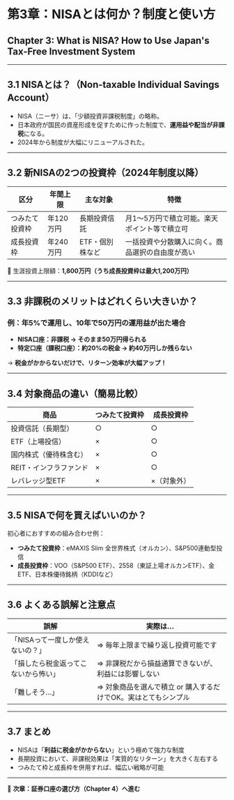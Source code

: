 # 第3章：NISAとは何か？制度と使い方  
## Chapter 3: What is NISA? How to Use Japan's Tax-Free Investment System

---

## 3.1 NISAとは？（Non-taxable Individual Savings Account）

- NISA（ニーサ）は、「少額投資非課税制度」の略称。
- 日本政府が国民の資産形成を促すために作った制度で、**運用益や配当が非課税**になる。
- 2024年から制度が大幅にリニューアルされた。

---

## 3.2 新NISAの2つの投資枠（2024年制度以降）

| 区分 | 年間上限 | 主な対象 | 特徴 |
|------|-----------|------------|------|
| つみたて投資枠 | 年120万円 | 長期投資信託 | 月1〜5万円で積立可能。楽天ポイント等で積立可 |
| 成長投資枠 | 年240万円 | ETF・個別株など | 一括投資や分散購入に向く。商品選択の自由度が高い |

📝 生涯投資上限額：**1,800万円（うち成長投資枠は最大1,200万円）**

---

## 3.3 非課税のメリットはどれくらい大きいか？

### 例：年5%で運用し、10年で50万円の運用益が出た場合  
- **NISA口座：非課税 → そのまま50万円得られる**  
- **特定口座（課税口座）：約20%の税金 → 約40万円しか残らない**

→ **税金がかからないだけで、リターン効率が大幅アップ！**

---

## 3.4 対象商品の違い（簡易比較）

| 商品 | つみたて投資枠 | 成長投資枠 |
|------|----------------|------------|
| 投資信託（長期型） | ○ | ○ |
| ETF（上場投信） | × | ○ |
| 国内株式（優待株含む） | × | ○ |
| REIT・インフラファンド | × | ○ |
| レバレッジ型ETF | × | ×（対象外） |

---

## 3.5 NISAで何を買えばいいのか？

初心者におすすめの組み合わせ例：

- **つみたて投資枠**：eMAXIS Slim 全世界株式（オルカン）、S&P500連動型投信  
- **成長投資枠**：VOO（S&P500 ETF）、2558（東証上場オルカンETF）、金ETF、日本株優待銘柄（KDDIなど）

---

## 3.6 よくある誤解と注意点

| 誤解 | 実際は… |
|------|----------|
| 「NISAって一度しか使えないの？」 | ⇒ 毎年上限まで繰り返し投資可能です |
| 「損したら税金返ってこないから怖い」 | ⇒ 非課税だから損益通算できないが、利益には影響しない |
| 「難しそう…」 | ⇒ 対象商品を選んで積立 or 購入するだけでOK。実はとてもシンプル |

---

## 3.7 まとめ

- NISAは「**利益に税金がかからない**」という極めて強力な制度
- 長期投資において、非課税効果は「実質的なリターン」を大きく左右する
- つみたて枠と成長枠を併用すれば、幅広い戦略が可能

---

📌 **次章：証券口座の選び方（Chapter 4）へ進む**
